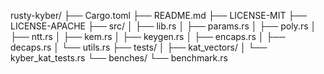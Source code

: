rusty-kyber/
├── Cargo.toml
├── README.md
├── LICENSE-MIT
├── LICENSE-APACHE
├── src/
│   ├── lib.rs
│   ├── params.rs
│   ├── poly.rs
│   ├── ntt.rs
│   ├── kem.rs
│   ├── keygen.rs
│   ├── encaps.rs
│   ├── decaps.rs
│   └── utils.rs
├── tests/
│   ├── kat_vectors/
│   └── kyber_kat_tests.rs
└── benches/
    └── benchmark.rs
